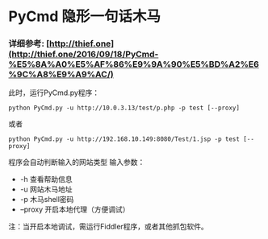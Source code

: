 # PyCmd 隐形一句话木马

### 详细参考:  [http://thief.one](http://thief.one/2016/09/18/PyCmd-%E5%8A%A0%E5%AF%86%E9%9A%90%E5%BD%A2%E6%9C%A8%E9%A9%AC/)



此时，运行PyCmd.py程序：

```
python PyCmd.py -u http://10.0.3.13/test/p.php -p test [--proxy]
```

或者

```
python PyCmd.py -u http://192.168.10.149:8080/Test/1.jsp -p test [--proxy]
```



程序会自动判断输入的网站类型
输入参数：

- -h 查看帮助信息
- -u 网站木马地址
- -p 木马shell密码
- –proxy 开启本地代理（方便调试）

注：当开启本地调试，需运行Fiddler程序，或者其他抓包软件。